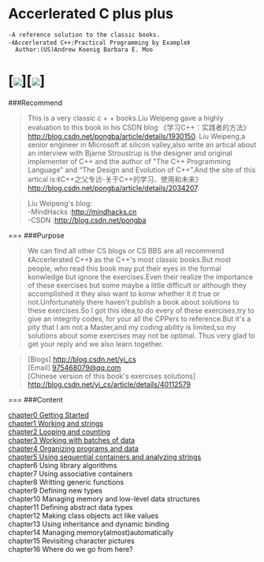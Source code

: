
Accerlerated C plus plus
===============
```
-A reference solution to the classic books.
-《Accerlerated C++:Practical Programming by Example》
  Author:(US)Andrew Koenig Barbara E. Moo
```
###
[![](https://github.com/CNhoward/Accerlerated-C-plus-plus/blob/master/images/ac1.png)][![](https://github.com/CNhoward/Accerlerated-C-plus-plus/blob/master/images/ac2.png)]
===
###Recommend
> This is a very classic c + + books.Liu Weipeng gave a highly evaluation to this book in his CSDN blog 《学习C++：实践者的方法》http://blog.csdn.net/pongba/article/details/1930150. Liu Weipeng,a senior engineer in Microsoft at silicon valley,also write an artical about an interview with Bjarne Stroustrup is the designer and original implementer of C++ and the author of "The C++ Programming Language" and “The Design and Evolution of C++”.And the site of this artical is:《C++之父专访-关于C++的学习、使用和未来》<br>http://blog.csdn.net/pongba/article/details/2034207.

>Liu Weipeng's blog:<br>
-MindHacks :http://mindhacks.cn<br>
-CSDN :http://blog.csdn.net/pongba

===
###Purpose
> We can find all other CS blogs or CS BBS are all recommend 《Accerlerated C++》 as the C++'s most classic books.But most people, who read this book may put their eyes in the formal konwledge but ignore the exercises.Even their realize the importance of these exercises but some maybe a little difficult or although they accomplished it they also want to konw whether it it true or not.Unfortunately there haven't publish a book about solutions to these exercises.So I got this idea,to do every of these exercises,try to give an integrity codes, for your all the CPPers to reference.But it's a pity that I am not a Master,and my coding ability is limited,so my solutions about some exercises may not be optimal. Thus very glad to get your reply and we also learn together.

>[Blogs] http://blog.csdn.net/yj_cs<br>
>[Email] 975468079@qq.com<br>
>[Chinese version of this book's exercises solutions] http://blog.csdn.net/yj_cs/article/details/40112579

===
###Content
> 
<a href="http://blog.csdn.net/yj_cs/article/details/39664961">chapter0    Getting Started</a><br>
<a href="http://blog.csdn.net/yj_cs/article/details/39674105">chapter1    Working and strings</a><br>
<a href="http://blog.csdn.net/yj_cs/article/details/39830759">chapter2    Looping and counting</a><br>
<a href="http://blog.csdn.net/yj_cs/article/details/39830759">chapter3    Working with batches of data</a><br>
<a href="http://blog.csdn.net/yj_cs/article/details/39942561">chapter4    Organizing programs and data</a><br>
<a href="http://blog.csdn.net/yj_cs/article/details/40020439">chapter5    Using sequential containers and analyzing strings</a><br>
chapter6    Using library algorithms<br>
chapter7    Using associative containers<br>
chapter8    Writting generic functions<br>
chapter9    Defining new types<br>
chapter10   Managing memory and low-level data structures<br>
chapter11   Defining abstract data types<br>
chapter12   Making class objects act like values<br>
chapter13   Using inheritance and dynamic binding<br>
chapter14   Managing memory(almost)automatically<br>
chapter15   Revisiting character pictures<br>
chapter16   Where do we go from here?<br>
